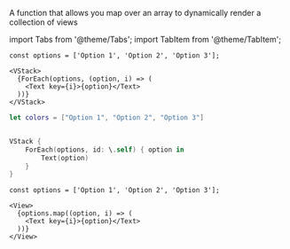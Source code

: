 ---
---

A function that allows you map over an array to dynamically render a collection of views

import Tabs from '@theme/Tabs';
import TabItem from '@theme/TabItem';

<Tabs>
<TabItem value="srn" label="swiftui-react-native">

```tsx
const options = ['Option 1', 'Option 2', 'Option 3'];
```

```tsx
<VStack>
  {ForEach(options, (option, i) => (
    <Text key={i}>{option}</Text>
  ))}
</VStack>
```

</TabItem>
<TabItem value="swiftui" label="SwiftUI">

```swift
let colors = ["Option 1", "Option 2", "Option 3"]
```

```swift

VStack {
    ForEach(options, id: \.self) { option in
        Text(option)
    }
}

```

</TabItem>
<TabItem value="react-native" label="React Native">

```tsx
const options = ['Option 1', 'Option 2', 'Option 3'];
```

```tsx
<View>
  {options.map((option, i) => (
    <Text key={i}>{option}</Text>
  ))}
</View>
```

</TabItem>
</Tabs>
